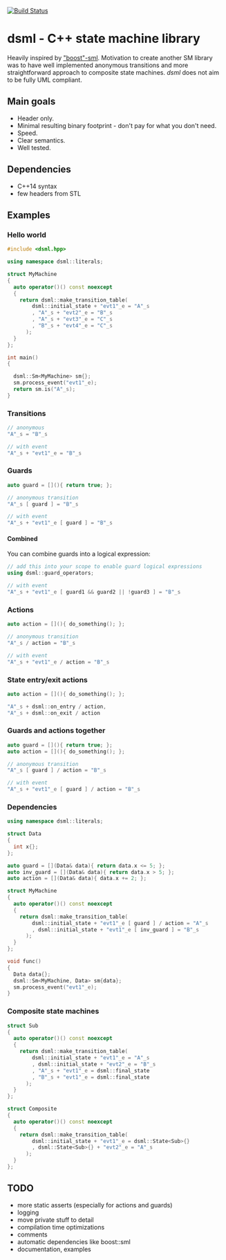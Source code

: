 [![Build Status](https://travis-ci.org/dsiroky/dsml.svg?branch=master)](https://travis-ci.org/dsiroky/dsml)

# dsml - C++ state machine library

Heavily inspired by ["boost"-sml](https://github.com/boost-experimental/sml). Motivation to create another SM library was to have well implemented anonymous transitions and more straightforward approach to composite state machines. *dsml* does not aim to be fully UML compliant.

## Main goals

* Header only.
* Minimal resulting binary footprint - don't pay for what you don't need.
* Speed.
* Clear semantics.
* Well tested.

## Dependencies

- C++14 syntax
- few headers from STL

## Examples

### Hello world

```cpp
#include <dsml.hpp>

using namespace dsml::literals;

struct MyMachine
{
  auto operator()() const noexcept
  {
    return dsml::make_transition_table(
        dsml::initial_state + "evt1"_e = "A"_s
        , "A"_s + "evt2"_e = "B"_s
        , "A"_s + "evt3"_e = "C"_s
        , "B"_s + "evt4"_e = "C"_s
      );
  }
};

int main()
{

  dsml::Sm<MyMachine> sm{};
  sm.process_event("evt1"_e);
  return sm.is("A"_s);
}
```

### Transitions

```cpp
// anonymous
"A"_s = "B"_s
```

```cpp
// with event
"A"_s + "evt1"_e = "B"_s
```

### Guards

```cpp
auto guard = [](){ return true; };
```
```cpp
// anonymous transition
"A"_s [ guard ] = "B"_s
```
```cpp
// with event
"A"_s + "evt1"_e [ guard ] = "B"_s
```

#### Combined
You can combine guards into a logical expression:
```cpp
// add this into your scope to enable guard logical expressions
using dsml::guard_operators;
```
```cpp
// with event
"A"_s + "evt1"_e [ guard1 && guard2 || !guard3 ] = "B"_s
```

### Actions

```cpp
auto action = [](){ do_something(); };
```
```cpp
// anonymous transition
"A"_s / action = "B"_s
```
```cpp
// with event
"A"_s + "evt1"_e / action = "B"_s
```

### State entry/exit actions

```cpp
auto action = [](){ do_something(); };
```
```cpp
"A"_s + dsml::on_entry / action,
"A"_s + dsml::on_exit / action
```

### Guards and actions together

```cpp
auto guard = [](){ return true; };
auto action = [](){ do_something(); };
```
```cpp
// anonymous transition
"A"_s [ guard ] / action = "B"_s
```
```cpp
// with event
"A"_s + "evt1"_e [ guard ] / action = "B"_s
```

### Dependencies

```cpp
using namespace dsml::literals;

struct Data
{
  int x{};
};

auto guard = [](Data& data){ return data.x <= 5; };
auto inv_guard = [](Data& data){ return data.x > 5; };
auto action = [](Data& data){ data.x += 2; };

struct MyMachine
{
  auto operator()() const noexcept
  {
    return dsml::make_transition_table(
        dsml::initial_state + "evt1"_e [ guard ] / action = "A"_s
        , dsml::initial_state + "evt1"_e [ inv_guard ] = "B"_s
      );
  }
};

void func()
{
  Data data{};
  dsml::Sm<MyMachine, Data> sm{data};
  sm.process_event("evt1"_e);
}
```

### Composite state machines

```cpp
struct Sub
{
  auto operator()() const noexcept
  {
    return dsml::make_transition_table(
        dsml::initial_state + "evt1"_e = "A"_s
        , dsml::initial_state + "evt2"_e = "B"_s
        , "A"_s + "evt1"_e = dsml::final_state
        , "B"_s + "evt1"_e = dsml::final_state
      );
  }
};

struct Composite
{
  auto operator()() const noexcept
  {
    return dsml::make_transition_table(
        dsml::initial_state + "evt1"_e = dsml::State<Sub>{}
        , dsml::State<Sub>{} + "evt2"_e = "A"_s
      );
  }
};
```

## TODO
- more static asserts (especially for actions and guards)
- logging
- move private stuff to detail
- compilation time optimizations
- comments
- automatic dependencies like boost::sml
- documentation, examples
